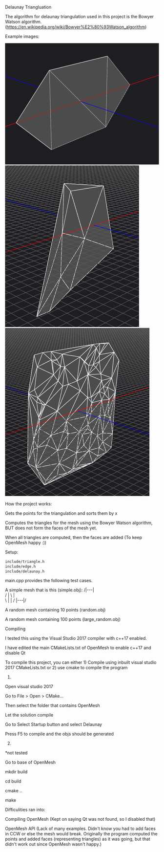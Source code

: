Delaunay Triangluation

The algorithm for delaunay triangulation used in this project is the Bowyer Watson algorithm. (https://en.wikipedia.org/wiki/Bowyer%E2%80%93Watson_algorithm)

Example images:

![a](simple.png)
![a](random.png)
![a](large_random.png)

How the project works:

Gets the points for the triangulation and sorts them by x

Computes the triangles for the mesh using the Bowyer Watson algorithm, BUT does not form the faces of the mesh yet.

When all triangles are computed, then the faces are added (To keep OpenMesh happy :))

Setup:
```
include/triangle.h
include/edge.h
include/delaunay.h
```

main.cpp provides the following test cases. 

A simple mesh that is this (simple.obj):
  /|---|\
 / | \ | \
 \ |  \| /
  \|---|/

A random mesh containing 10 points (random.obj)

A random mesh containing 100 points (large_random.obj)

Compiling

I tested this using the Visual Studio 2017 compiler with c++17 enabled.

I have edited the main CMakeLists.txt of OpenMesh to enable c++17 and disable Qt

To compile this project, you can either 1) Compile using inbuilt visual studio 2017 CMakeLists.txt or 2) use cmake to compile the program

1)

Open visual studio 2017

Go to File > Open > CMake...

Then select the folder that contains OpenMesh

Let the solution compile

Go to Select Startup button and select Delaunay

Press F5 to compile and the objs should be generated

2)

*not tested

Go to base of OpenMesh

mkdir build

cd build

cmake ..

make

Difficulities ran into:

Compiling OpenMesh (Kept on saying Qt was not found, so I disabled that)

OpenMesh API (Lack of many examples. Didn't know you had to add faces in CCW or else the mesh would break. Originally the program computed the points and added faces (representing triangles) as it was going, but that didn't work out since OpenMesh wasn't happy.)



